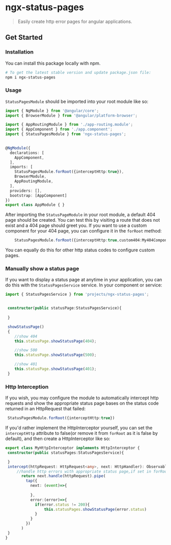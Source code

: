 # ngx-status-pages  


> Easily create http error pages for angular applications.


##  Get Started

###  Installation

You can install this package locally with npm.

```bash
# To get the latest stable version and update package.json file:
npm i ngx-status-pages
```

###  Usage

`StatusPagesModule` should be imported into your root module like so:

```typescript
import { NgModule } from '@angular/core';
import { BrowserModule } from '@angular/platform-browser';

import { AppRoutingModule } from './app-routing.module';
import { AppComponent } from './app.component';
import { StatusPagesModule } from 'ngx-status-pages';

  
@NgModule({
  declarations: [
    AppComponent,
  ],
  imports: [
    StatusPagesModule.forRoot({interceptHttp:true}),
    BrowserModule,
    AppRoutingModule,
  ],
  providers: [],
  bootstrap: [AppComponent]
})
export class AppModule { }

```
After importing the `StatusPageModule` in your root module, a default 404 page should be created. You can test this by visiting a route that does not exist and a 404 page should greet you. If you want to use a custom component for your 404 page, you can configure it in the `forRoot` method:
```typescript
    StatusPagesModule.forRoot({interceptHttp:true,custom404:My404Component})
```
You can equally do this for other http status codes to configure custom pages.

### Manually show a status page
If you want to display a status page at anytime in your application, you can do this with the `StatusPagesService` service. In your component or service:

```typescript
import { StatusPagesService } from 'projects/ngx-status-pages';


 constructor(public statusPage:StatusPagesService){
    
 }

 showStatusPage()
 {
    //show 404
    this.statusPage.showStatusPage(404);

    //show 500
    this.statusPage.showStatusPage(500);

    //show 401
    this.statusPage.showStatusPage(401);
 }
```

### Http Interception
If you wish, you may configure the module to automatically intercept http requests and show the appropriate status page bases on the status code returned in an HttpRequest that failed:
```typescript
 StatusPagesModule.forRoot({interceptHttp:true})
 ```
 If you'd rather implement the HttpInterceptor yourself, you can set the `interceptHttp` attribute to false(or remove it from `forRoot` as it is false by default), and then create a HttpInterceptor like so:
 ```typescript
 export class MyHttpInterceptor implements HttpInterceptor {
  constructor(public statusPages:StatusPagesService){

  }
  intercept(httpRequest: HttpRequest<any>, next: HttpHandler): Observable<HttpEvent<any>> {
      //handle http errors with appropriate status page,if set in forRoot
        return next.handle(httpRequest).pipe(
          tap({
            next: (event)=>{
              
            },
            error:(error)=>{
              if(error.status != 200){
                  this.statusPages.showStatusPage(error.status)
              }
            }
          })
        )
  }
}
```

